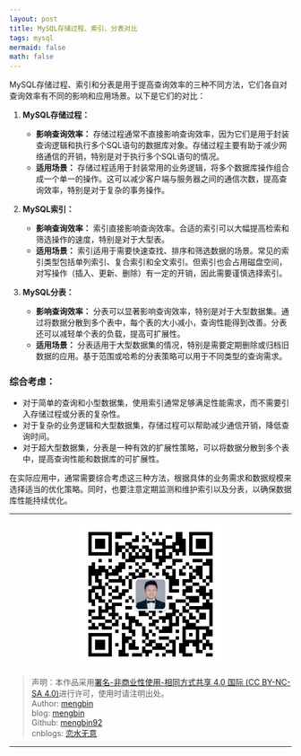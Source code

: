 ```yaml
---
layout: post
title: MySQL存储过程、索引、分表对比
tags: mysql
mermaid: false
math: false
---  
```


MySQL存储过程、索引和分表是用于提高查询效率的三种不同方法，它们各自对查询效率有不同的影响和应用场景。以下是它们的对比：

1. **MySQL存储过程：**

   - **影响查询效率：** 存储过程通常不直接影响查询效率，因为它们是用于封装查询逻辑和执行多个SQL语句的数据库对象。存储过程主要有助于减少网络通信的开销，特别是对于执行多个SQL语句的情况。
   - **适用场景：** 存储过程适用于封装常用的业务逻辑，将多个数据库操作组合成一个单一的操作。这可以减少客户端与服务器之间的通信次数，提高查询效率，特别是对于复杂的事务操作。

2. **MySQL索引：**

   - **影响查询效率：** 索引直接影响查询效率。合适的索引可以大幅提高检索和筛选操作的速度，特别是对于大型表。
   - **适用场景：** 索引适用于需要快速查找、排序和筛选数据的场景。常见的索引类型包括单列索引、复合索引和全文索引。但索引也会占用磁盘空间，对写操作（插入、更新、删除）有一定的开销，因此需要谨慎选择索引。

3. **MySQL分表：**

   - **影响查询效率：** 分表可以显著影响查询效率，特别是对于大型数据集。通过将数据分散到多个表中，每个表的大小减小，查询性能得到改善。分表还可以减轻单个表的负载，提高可扩展性。
   - **适用场景：** 分表适用于大型数据集的情况，特别是需要定期删除或归档旧数据的应用。基于范围或哈希的分表策略可以用于不同类型的查询需求。

### 综合考虑：

- 对于简单的查询和小型数据集，使用索引通常足够满足性能需求，而不需要引入存储过程或分表的复杂性。
- 对于复杂的业务逻辑和大型数据集，存储过程可以帮助减少通信开销，降低查询时间。
- 对于超大型数据集，分表是一种有效的扩展性策略，可以将数据分散到多个表中，提高查询性能和数据库的可扩展性。

在实际应用中，通常需要综合考虑这三种方法，根据具体的业务需求和数据规模来选择适当的优化策略。同时，也要注意定期监测和维护索引以及分表，以确保数据库性能持续优化。

---

<div align="center">
  <img src="../img/qrcode_wechat.jpg" alt="孟斯特">
</div>

> 声明：本作品采用[署名-非商业性使用-相同方式共享 4.0 国际 (CC BY-NC-SA 4.0)](https://creativecommons.org/licenses/by-nc-sa/4.0/deed.zh)进行许可，使用时请注明出处。  
> Author: [mengbin](mengbin1992@outlook.com)  
> blog: [mengbin](https://mengbin.top)  
> Github: [mengbin92](https://mengbin92.github.io/)  
> cnblogs: [恋水无意](https://www.cnblogs.com/lianshuiwuyi/)  

---
